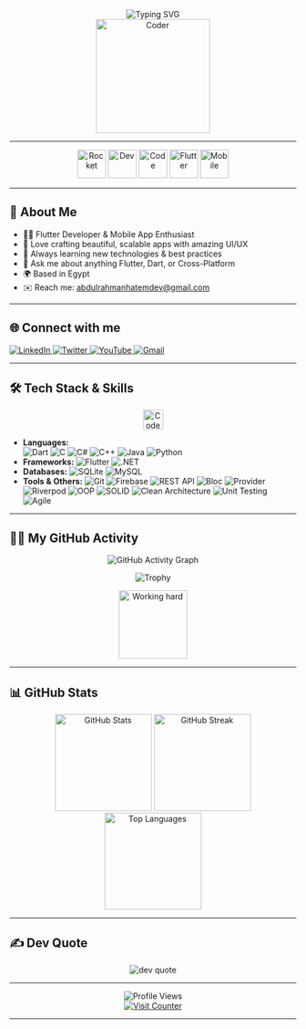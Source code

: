 <div align="center">
  <img src="https://readme-typing-svg.demolab.com?font=Fira+Code&pause=1000&color=36BCF7&center=true&vCenter=true&width=435&lines=Hi+%F0%9F%91%8B%2C+I'm+Abdulrahman+Hatem!;Flutter+Developer+%F0%9F%90%8C;Passionate+about+building+beautiful+apps+with+Flutter+%F0%9F%92%A1" alt="Typing SVG" />
  <br/>
  <img src="https://media.giphy.com/media/cmCEsJZHYBPels360q/giphy.gif" width="200" alt="Coder"/>
</div>

---

<div align="center">
  <img src="https://media.giphy.com/media/L8K62iTDkzGX6/giphy.gif" width="50" alt="Rocket"/>
  <img src="https://media.giphy.com/media/3oEjI6SIIHBdRxXI40/giphy.gif" width="50" alt="Dev"/>
  <img src="https://media.giphy.com/media/du3J3cXyzhj75IOgvA/giphy.gif" width="50" alt="Code"/>
  <img src="https://media.giphy.com/media/8JTFsZmnTR1Rs1JFVP/giphy.gif" width="50" alt="Flutter"/>
  <img src="https://media.giphy.com/media/kH1DBkPNyZPOk0BxrM/giphy.gif" width="50" alt="Mobile"/>
</div>

---

## 🚀 About Me  
- 👨‍💻 Flutter Developer & Mobile App Enthusiast  
- 🧠 Love crafting beautiful, scalable apps with amazing UI/UX  
- 🌱 Always learning new technologies & best practices  
- 💬 Ask me about anything Flutter, Dart, or Cross-Platform  
- 🌍 Based in Egypt  
- ✉️ Reach me: abdulrahmanhatemdev@gmail.com  

---

## 🌐 Connect with me
<div align="left" id="badges">
  <a href="https://www.linkedin.com/in/abdulrahman-hatem-ramadan-64780a210" target="_blank">
    <img src="https://img.shields.io/badge/LinkedIn-0077B5?style=for-the-badge&logo=linkedin&logoColor=white" alt="LinkedIn"/>
  </a>
  <a href="https://twitter.com/Abdelra87827997" target="_blank">
    <img src="https://img.shields.io/badge/Twitter-1DA1F2?style=for-the-badge&logo=twitter&logoColor=white" alt="Twitter"/>
  </a>
  <a href="https://www.youtube.com/@AlHatemSoftware" target="_blank">
    <img src="https://img.shields.io/badge/YouTube-FF0000?style=for-the-badge&logo=youtube&logoColor=white" alt="YouTube"/>
  </a>
  <a href="mailto:abdulrahmanhatem04@gmail.com" target="_blank">
    <img src="https://img.shields.io/badge/Gmail-D14836?style=for-the-badge&logo=gmail&logoColor=white" alt="Gmail"/>
  </a>
</div>

---

## 🛠️ Tech Stack & Skills

<div align="center">
  <img src="https://media.giphy.com/media/QssGEmpkyEOhBCb7e1/giphy.gif" width="35" alt="Code"/>
</div>

- **Languages:**  
  ![Dart](https://img.shields.io/badge/Dart-0175C2?style=for-the-badge&logo=dart&logoColor=white)
  ![C](https://img.shields.io/badge/C-00599C?style=for-the-badge&logo=c&logoColor=white)
  ![C#](https://img.shields.io/badge/C%23-239120?style=for-the-badge&logo=c-sharp&logoColor=white)
  ![C++](https://img.shields.io/badge/C++-00599C?style=for-the-badge&logo=c%2B%2B&logoColor=white)
  ![Java](https://img.shields.io/badge/Java-ED8B00?style=for-the-badge&logo=java&logoColor=white)
  ![Python](https://img.shields.io/badge/Python-3776AB?style=for-the-badge&logo=python&logoColor=yellow)
- **Frameworks:**
  ![Flutter](https://img.shields.io/badge/Flutter-02569B?style=for-the-badge&logo=flutter&logoColor=white)
  ![.NET](https://img.shields.io/badge/.NET-5C2D91?style=for-the-badge&logo=.net&logoColor=white)
- **Databases:**
  ![SQLite](https://img.shields.io/badge/SQLite-07405E?style=for-the-badge&logo=sqlite&logoColor=white)
  ![MySQL](https://img.shields.io/badge/MySQL-00f?style=for-the-badge&logo=mysql&logoColor=white)
- **Tools & Others:**
  ![Git](https://img.shields.io/badge/Git-F05032?style=for-the-badge&logo=git&logoColor=white)
  ![Firebase](https://img.shields.io/badge/Firebase-FFCA28?style=for-the-badge&logo=firebase&logoColor=black)
  ![REST API](https://img.shields.io/badge/REST-API-02569B?style=for-the-badge&logo=fastapi&logoColor=white)
  ![Bloc](https://img.shields.io/badge/BLoC-6D4AFF?style=for-the-badge&logo=bloc&logoColor=white)
  ![Provider](https://img.shields.io/badge/Provider-009688?style=for-the-badge&logo=provider&logoColor=white)
  ![Riverpod](https://img.shields.io/badge/Riverpod-40C4FF?style=for-the-badge&logo=riverpod&logoColor=white)
  ![OOP](https://img.shields.io/badge/OOP-007ACC?style=for-the-badge&logo=oop&logoColor=white)
  ![SOLID](https://img.shields.io/badge/SOLID-FF6F00?style=for-the-badge&logo=solid&logoColor=white)
  ![Clean Architecture](https://img.shields.io/badge/Clean%20Architecture-0A192F?style=for-the-badge&logo=cleanarchitecture&logoColor=white)
  ![Unit Testing](https://img.shields.io/badge/Unit%20Testing-2196F3?style=for-the-badge&logo=testinglibrary&logoColor=white)
  ![Agile](https://img.shields.io/badge/Agile-00C853?style=for-the-badge&logo=agile&logoColor=white)

---

## 🏃‍♂️ My GitHub Activity

<p align="center">
  <!-- شارة النشاط -->
  <img src="https://github-readme-activity-graph.cyclic.app/graph?username=abdulrahmanHatem911&theme=radical&hide_border=true" alt="GitHub Activity Graph"/>
</p>

<p align="center">
  <!-- إحصائيات الوقت من Wakatime إذا كنت تستخدمه (استبدل اسم المستخدم) -->
  <!-- <img src="https://github-readme-stats.vercel.app/api/wakatime?username=abdulrahmanHatem911&theme=radical&hide_border=true" alt="Wakatime Stats"/> -->
</p>

<p align="center">
  <!-- شارات الإنجازات -->
  <img src="https://github-profile-trophy.vercel.app/?username=abdulrahmanHatem911&theme=radical&no-frame=true&column=8" alt="Trophy"/>
</p>

<p align="center">
  <!-- GIF متحرك يعبر عن النشاط -->
  <img src="https://media.giphy.com/media/13HgwGsXF0aiGY/giphy.gif" width="120" alt="Working hard"/>
</p>

---

## 📊 GitHub Stats
<div align="center">
  <img src="https://github-readme-stats.vercel.app/api?username=abdulrahmanHatem911&theme=radical&hide_border=false&include_all_commits=true&count_private=true" height="170" alt="GitHub Stats"/>
  <img src="https://streak-stats.demolab.com/?user=abdulrahmanHatem911&theme=radical&hide_border=false" height="170" alt="GitHub Streak"/>
  <img src="https://github-readme-stats.vercel.app/api/top-langs/?username=abdulrahmanHatem911&theme=radical&hide_border=false&include_all_commits=true&count_private=true&layout=compact" height="170" alt="Top Languages"/>
</div>

---

## ✍️ Dev Quote
<div align="center">
  <img src="https://quotes-github-readme.vercel.app/api?type=horizontal&theme=radical" alt="dev quote"/>
</div>

---

<div align="center">
  <img src="https://komarev.com/ghpvc/?username=abdulrahmanHatem911&style=flat-square&color=blue" alt="Profile Views"/>
  <br/>
  <a href="https://visitcount.itsvg.in/api?id=abdulrahmanHatem911&icon=0&color=0">
    <img src="https://visitcount.itsvg.in/api?id=abdulrahmanHatem911&icon=0&color=0" alt="Visit Counter"/>
  </a>
</div>

---

<!-- Proudly enhanced by Copilot ✨ -->
